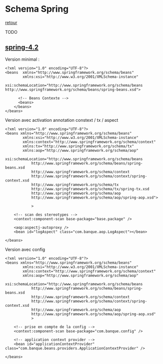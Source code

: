 # Schema Spring

[retour](./configuration.xml.md)

TODO

## [spring-4.2](https://docs.spring.io/spring/docs/4.2.x/spring-framework-reference/html/xsd-configuration.html)

Version minimal :

    <?xml version="1.0" encoding="UTF-8"?>
    <beans	xmlns="http://www.springframework.org/schema/beans"
    	    xmlns:xsi="http://www.w3.org/2001/XMLSchema-instance"
    	    xsi:schemaLocation="http://www.springframework.org/schema/beans http://www.springframework.org/schema/beans/spring-beans.xsd">

          <!-- Beans Contexte -->
          <beans>
        </beans>
    </beans>

Version avec activation annotation constext / tx / aspect

```
<?xml version="1.0" encoding="UTF-8"?>
<beans xmlns="http://www.springframework.org/schema/beans"
        xmlns:xsi="http://www.w3.org/2001/XMLSchema-instance"
        xmlns:context="http://www.springframework.org/schema/context"
        xmlns:tx="http://www.springframework.org/schema/tx"
        xmlns:aop="http://www.springframework.org/schema/aop"
        xsi:schemaLocation="http://www.springframework.org/schema/beans
            http://www.springframework.org/schema/beans/spring-beans.xsd
            http://www.springframework.org/schema/context
            http://www.springframework.org/schema/context/spring-context.xsd
            http://www.springframework.org/schema/tx
            http://www.springframework.org/schema/tx/spring-tx.xsd
			http://www.springframework.org/schema/aop
			http://www.springframework.org/schema/aop/spring-aop.xsd">

            >

	<!-- scan des stereotypes -->
	<context:component-scan base-package="base.package" />

 	<aop:aspectj-autoproxy />
	<bean id="logAspect" class="com.banque.aop.LogAspect"></bean>

</beans>

```

Version avec config

```
<?xml version="1.0" encoding="UTF-8"?>
<beans xmlns="http://www.springframework.org/schema/beans"
        xmlns:xsi="http://www.w3.org/2001/XMLSchema-instance"
        xmlns:context="http://www.springframework.org/schema/context"
        xmlns:aop="http://www.springframework.org/schema/aop"
        xsi:schemaLocation="http://www.springframework.org/schema/beans
            http://www.springframework.org/schema/beans/spring-beans.xsd
            http://www.springframework.org/schema/context
            http://www.springframework.org/schema/context/spring-context.xsd
			http://www.springframework.org/schema/aop
			http://www.springframework.org/schema/aop/spring-aop.xsd"
            >

	<!-- prise en compte de la config -->
	<context:component-scan base-package="com.banque.config" />

	<!-- application context provider -->
	<bean id="applicationContextProvider" class="com.banque.beans.providers.ApplicationContextProvider" />

</beans>
```
